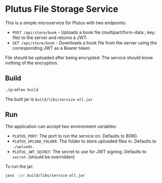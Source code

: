 # Plutus File Storage Service

This is a simple microservice for Plutus with two endpoints:

- `POST /api/store/book` - Uploads a book file (multipart/form-data ; key: file) to the server and returns a JWT.
- `GET /api/store/book` - Downloads a book file from the server using the corresponding JWT as a Bearer token

File should be uploaded after being encrypted. The service should know nothing of the encryption.

## Build

```bash
./gradlew build
```

The built jar is `build/libs/service-all.jar`

## Run

The application can accept two environment variables:
- `PLUTUS_PORT`: The port to run the service on. Defaults to 8080.
- `PLUTUS_UPLOAD_FOLDER`: The folder to store uploaded files in. Defaults to `./uploads`.
- `PLUTUS_JWT_SECRET`: The secret to use for JWT signing. Defaults to `secret`. (should be overridden)

To run the jar: 

```bash
java -jar build/libs/service-all.jar
```